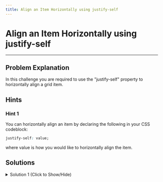 ```yaml
---
title: Align an Item Horizontally using justify-self
---
```

# Align an Item Horizontally using justify-self

---
## Problem Explanation
In this challenge you are required to use the "justify-self" property to horizontally align a grid item.

## Hints

### Hint 1

You can horizontally align an item by declaring the following in your CSS codeblock:

```css
justify-self: value;
```

where value is how you would like to horizontally align the item.

## Solutions

<details><summary>Solution 1 (Click to Show/Hide)</summary>

Since this challenge requires you to (horizontally) center the item with the class `item2`, declare the following in your `.item2` CSS codeblock:

```css
justify-self: center;
```

</details>